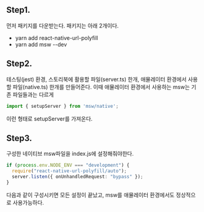 ## Step1.
먼저 패키지를 다운받는다. 패키지는 아래 2개이다.
- yarn add react-native-url-polyfill
- yarn add msw --dev

## Step2.
테스팅(jest) 환경, 스토리북에 활용할 파일(server.ts) 한개, 애뮬레이터 환경에서 사용할 파일(native.ts) 한개를 만들어준다. 이때 애뮬레이터 환경에서 사용하는 msw는 기존 파일들과는 다르게 
```typescript
import { setupServer } from 'msw/native';
```

이런 형태로 setupServer를 가져온다.

## Step3.
구성한 네이티브 msw파일을 index.js에 설정해줘야한다.
```typescript
if (process.env.NODE_ENV === "development") {
  require("react-native-url-polyfill/auto");
  server.listen({ onUnhandledRequest: "bypass" });
}
```
다음과 같이 구성시키면 모든 설정이 끝났고, msw를 애뮬레이터 환경에서도 정상적으로 사용가능하다.